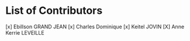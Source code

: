 # List of Contributors
[x] Ebillson GRAND JEAN
[x] Charles Dominique
[x] Keitel JOVIN
[X] Anne Kerrie LEVEILLE

